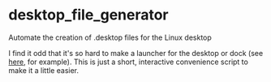 # desktop_file_generator

Automate the creation of .desktop files for the Linux desktop

I find it odd that it's so hard to make a launcher for the desktop or dock (see [here](https://linuxconfig.org/how-to-create-desktop-shortcut-launcher-on-ubuntu-22-04-jammy-jellyfish-linux), for example).
This is just a short, interactive convenience script to make it a little easier.
